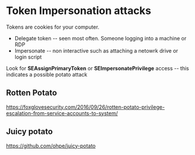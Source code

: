 # Token Impersonation attacks
Tokens are cookies for your computer. 
- Delegate token -- seen most often. Someone logging into a machine or RDP
- Impersonate -- non interactive such as attaching a netowrk drive or login script

Look for **SEAssignPrimaryToken** or **SEImpersonatePrivilege** access -- this indicates a possible potato attack

## Rotten Potato  
https://foxglovesecurity.com/2016/09/26/rotten-potato-privilege-escalation-from-service-accounts-to-system/

## Juicy potato
https://github.com/ohpe/juicy-potato

